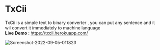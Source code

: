 # TxCii
TxCii is a simple text to binary converter , you can put any sentence and it wil convert it immediately to machine language <br>
**Live Demo** : https://txcii.herokuapp.com/ 

<img src="https://i.ibb.co/6bpH65r/Screenshot-2022-09-05-011823.jpg" alt="Screenshot-2022-09-05-011823" border="0">

